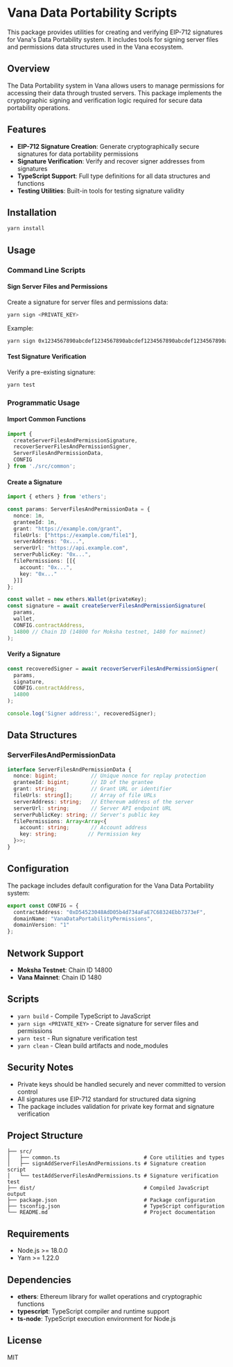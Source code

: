 # Vana Data Portability Scripts

This package provides utilities for creating and verifying EIP-712 signatures for Vana's Data Portability system. It includes tools for signing server files and permissions data structures used in the Vana ecosystem.

## Overview

The Data Portability system in Vana allows users to manage permissions for accessing their data through trusted servers. This package implements the cryptographic signing and verification logic required for secure data portability operations.

## Features

- **EIP-712 Signature Creation**: Generate cryptographically secure signatures for data portability permissions
- **Signature Verification**: Verify and recover signer addresses from signatures
- **TypeScript Support**: Full type definitions for all data structures and functions
- **Testing Utilities**: Built-in tools for testing signature validity

## Installation

```bash
yarn install
```

## Usage

### Command Line Scripts

#### Sign Server Files and Permissions

Create a signature for server files and permissions data:

```bash
yarn sign <PRIVATE_KEY>
```

Example:
```bash
yarn sign 0x1234567890abcdef1234567890abcdef1234567890abcdef1234567890abcdef
```

#### Test Signature Verification

Verify a pre-existing signature:

```bash
yarn test
```

### Programmatic Usage

#### Import Common Functions

```typescript
import {
  createServerFilesAndPermissionSignature,
  recoverServerFilesAndPermissionSigner,
  ServerFilesAndPermissionData,
  CONFIG
} from './src/common';
```

#### Create a Signature

```typescript
import { ethers } from 'ethers';

const params: ServerFilesAndPermissionData = {
  nonce: 1n,
  granteeId: 1n,
  grant: "https://example.com/grant",
  fileUrls: ["https://example.com/file1"],
  serverAddress: "0x...",
  serverUrl: "https://api.example.com",
  serverPublicKey: "0x...",
  filePermissions: [[{
    account: "0x...",
    key: "0x..."
  }]]
};

const wallet = new ethers.Wallet(privateKey);
const signature = await createServerFilesAndPermissionSignature(
  params,
  wallet,
  CONFIG.contractAddress,
  14800 // Chain ID (14800 for Moksha testnet, 1480 for mainnet)
);
```

#### Verify a Signature

```typescript
const recoveredSigner = await recoverServerFilesAndPermissionSigner(
  params,
  signature,
  CONFIG.contractAddress,
  14800
);

console.log('Signer address:', recoveredSigner);
```

## Data Structures

### ServerFilesAndPermissionData

```typescript
interface ServerFilesAndPermissionData {
  nonce: bigint;           // Unique nonce for replay protection
  granteeId: bigint;       // ID of the grantee
  grant: string;           // Grant URL or identifier
  fileUrls: string[];      // Array of file URLs
  serverAddress: string;   // Ethereum address of the server
  serverUrl: string;       // Server API endpoint URL
  serverPublicKey: string; // Server's public key
  filePermissions: Array<Array<{
    account: string;       // Account address
    key: string;          // Permission key
  }>>;
}
```

## Configuration

The package includes default configuration for the Vana Data Portability system:

```typescript
export const CONFIG = {
  contractAddress: "0xD54523048AdD05b4d734aFaE7C68324Ebb7373eF",
  domainName: "VanaDataPortabilityPermissions",
  domainVersion: "1"
};
```

## Network Support

- **Moksha Testnet**: Chain ID 14800
- **Vana Mainnet**: Chain ID 1480

## Scripts

- `yarn build` - Compile TypeScript to JavaScript
- `yarn sign <PRIVATE_KEY>` - Create signature for server files and permissions
- `yarn test` - Run signature verification test
- `yarn clean` - Clean build artifacts and node_modules

## Security Notes

- Private keys should be handled securely and never committed to version control
- All signatures use EIP-712 standard for structured data signing
- The package includes validation for private key format and signature verification

## Project Structure

```
├── src/
│   ├── common.ts                           # Core utilities and types
│   ├── signAddServerFilesAndPermissions.ts # Signature creation script
│   └── testAddServerFilesAndPermissions.ts # Signature verification test
├── dist/                                   # Compiled JavaScript output
├── package.json                            # Package configuration
├── tsconfig.json                           # TypeScript configuration
└── README.md                               # Project documentation
```

## Requirements

- Node.js >= 18.0.0
- Yarn >= 1.22.0

## Dependencies

- **ethers**: Ethereum library for wallet operations and cryptographic functions
- **typescript**: TypeScript compiler and runtime support
- **ts-node**: TypeScript execution environment for Node.js

## License

MIT